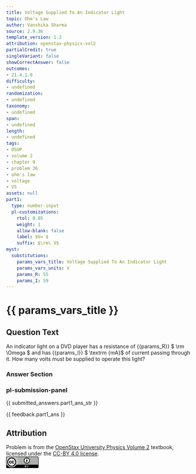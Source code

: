 ```yaml
---
title: Voltage Supplied To An Indicator Light
topic: Ohm's Law
author: Vanshika Sharma
source: 2.9.36
template_version: 1.3
attribution: openstax-physics-vol2
partialCredit: true
singleVariant: false
showCorrectAnswer: false
outcomes:
- 21.4.1.0
difficulty:
- undefined
randomization:
- undefined
taxonomy:
- undefined
span:
- undefined
length:
- undefined
tags:
- OSUP
- volume 2
- chapter 9
- problem 36
- ohm's law
- voltage
- VS
assets: null
part1:
  type: number-input
  pl-customizations:
    rtol: 0.05
    weight: 1
    allow-blank: false
    label: $V= $
    suffix: $\rm\ V$
myst:
  substitutions:
    params_vars_title: Voltage Supplied To An Indicator Light
    params_vars_units: V
    params_R: 55
    params_I: 59
---
```

# {{ params_vars_title }}

## Question Text

An indicator light on a DVD player has a resistance of {{params_R}} $ \rm \Omega $ and has {{params_I}} $ \textrm {mA}$ of current passing through it.
How many volts must be supplied to operate this light?

### Answer Section

### pl-submission-panel

<p></p>
{{ submitted_answers.part1_ans_str }}
<p></p>
{{ feedback.part1_ans }}

## Attribution

Problem is from the [OpenStax University Physics Volume 2](https://openstax.org/details/books/university-physics-volume-2) textbook, licensed under the [CC-BY 4.0 license](https://creativecommons.org/licenses/by/4.0/).<br>![Image representing the Creative Commons 4.0 BY license.](https://raw.githubusercontent.com/firasm/bits/master/by.png)